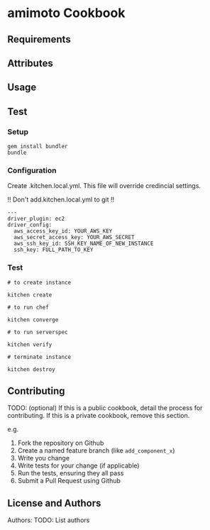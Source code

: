 amimoto Cookbook
================



Requirements
------------

Attributes
----------

Usage
-----


Test
----

### Setup


```
gem install bundler
bundle
```

### Configuration

Create .kitchen.local.yml. This file will override credincial settings.

!! Don't add.kitchen.local.yml to git !!

```
---
driver_plugin: ec2
driver_config:
  aws_access_key_id: YOUR_AWS_KEY
  aws_secret_access_key: YOUR_AWS_SECRET
  aws_ssh_key_id: SSH_KEY_NAME_OF_NEW_INSTANCE
  ssh_key: FULL_PATH_TO_KEY
```


### Test


```
# to create instance

kitchen create

# to run chef

kitchen converge

# to run serverspec

kitchen verify

# terminate instance

kitchen destroy
```



Contributing
------------
TODO: (optional) If this is a public cookbook, detail the process for contributing. If this is a private cookbook, remove this section.

e.g.
1. Fork the repository on Github
2. Create a named feature branch (like `add_component_x`)
3. Write you change
4. Write tests for your change (if applicable)
5. Run the tests, ensuring they all pass
6. Submit a Pull Request using Github

License and Authors
-------------------
Authors: TODO: List authors
